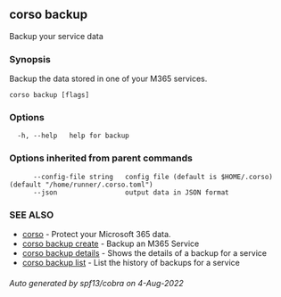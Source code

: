## corso backup

Backup your service data

### Synopsis

Backup the data stored in one of your M365 services.

```
corso backup [flags]
```

### Options

```
  -h, --help   help for backup
```

### Options inherited from parent commands

```
      --config-file string   config file (default is $HOME/.corso) (default "/home/runner/.corso.toml")
      --json                 output data in JSON format
```

### SEE ALSO

* [corso](corso.md)	 - Protect your Microsoft 365 data.
* [corso backup create](corso_backup_create.md)	 - Backup an M365 Service
* [corso backup details](corso_backup_details.md)	 - Shows the details of a backup for a service
* [corso backup list](corso_backup_list.md)	 - List the history of backups for a service

###### Auto generated by spf13/cobra on 4-Aug-2022
